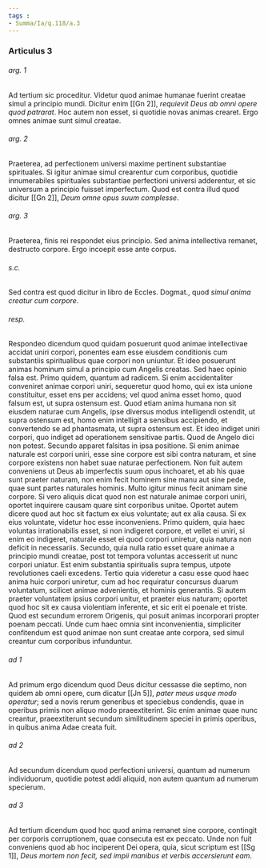 ```yaml
---
tags : 
- Summa/Ia/q.118/a.3
---
```


### Articulus 3

###### arg. 1
Ad tertium sic proceditur. Videtur quod animae humanae fuerint creatae simul a principio mundi. Dicitur enim [[Gn 2]], *requievit Deus ab omni opere quod patrarat*. Hoc autem non esset, si quotidie novas animas crearet. Ergo omnes animae sunt simul creatae.

###### arg. 2
Praeterea, ad perfectionem universi maxime pertinent substantiae spirituales. Si igitur animae simul crearentur cum corporibus, quotidie innumerabiles spirituales substantiae perfectioni universi adderentur, et sic universum a principio fuisset imperfectum. Quod est contra illud quod dicitur [[Gn 2]], *Deum omne opus suum complesse*.

###### arg. 3
Praeterea, finis rei respondet eius principio. Sed anima intellectiva remanet, destructo corpore. Ergo incoepit esse ante corpus.

###### s.c.
Sed contra est quod dicitur in libro de Eccles. Dogmat., quod *simul anima creatur cum corpore*.

###### resp.
Respondeo dicendum quod quidam posuerunt quod animae intellectivae accidat uniri corpori, ponentes eam esse eiusdem conditionis cum substantiis spiritualibus quae corpori non uniuntur. Et ideo posuerunt animas hominum simul a principio cum Angelis creatas. Sed haec opinio falsa est. Primo quidem, quantum ad radicem. Si enim accidentaliter conveniret animae corpori uniri, sequeretur quod homo, qui ex ista unione constituitur, esset ens per accidens; vel quod anima esset homo, quod falsum est, ut supra ostensum est. Quod etiam anima humana non sit eiusdem naturae cum Angelis, ipse diversus modus intelligendi ostendit, ut supra ostensum est, homo enim intelligit a sensibus accipiendo, et convertendo se ad phantasmata, ut supra ostensum est. Et ideo indiget uniri corpori, quo indiget ad operationem sensitivae partis. Quod de Angelo dici non potest. Secundo apparet falsitas in ipsa positione. Si enim animae naturale est corpori uniri, esse sine corpore est sibi contra naturam, et sine corpore existens non habet suae naturae perfectionem. Non fuit autem conveniens ut Deus ab imperfectis suum opus inchoaret, et ab his quae sunt praeter naturam, non enim fecit hominem sine manu aut sine pede, quae sunt partes naturales hominis. Multo igitur minus fecit animam sine corpore. Si vero aliquis dicat quod non est naturale animae corpori uniri, oportet inquirere causam quare sint corporibus unitae. Oportet autem dicere quod aut hoc sit factum ex eius voluntate; aut ex alia causa. Si ex eius voluntate, videtur hoc esse inconveniens. Primo quidem, quia haec voluntas irrationabilis esset, si non indigeret corpore, et vellet ei uniri, si enim eo indigeret, naturale esset ei quod corpori uniretur, quia natura non deficit in necessariis. Secundo, quia nulla ratio esset quare animae a principio mundi creatae, post tot tempora voluntas accesserit ut nunc corpori uniatur. Est enim substantia spiritualis supra tempus, utpote revolutiones caeli excedens. Tertio quia videretur a casu esse quod haec anima huic corpori uniretur, cum ad hoc requiratur concursus duarum voluntatum, scilicet animae advenientis, et hominis generantis. Si autem praeter voluntatem ipsius corpori unitur, et praeter eius naturam; oportet quod hoc sit ex causa violentiam inferente, et sic erit ei poenale et triste. Quod est secundum errorem Origenis, qui posuit animas incorporari propter poenam peccati. Unde cum haec omnia sint inconvenientia, simpliciter confitendum est quod animae non sunt creatae ante corpora, sed simul creantur cum corporibus infunduntur.

###### ad 1
Ad primum ergo dicendum quod Deus dicitur cessasse die septimo, non quidem ab omni opere, cum dicatur [[Jn 5]], *pater meus usque modo operatur*; sed a novis rerum generibus et speciebus condendis, quae in operibus primis non aliquo modo praeextiterint. Sic enim animae quae nunc creantur, praeextiterunt secundum similitudinem speciei in primis operibus, in quibus anima Adae creata fuit.

###### ad 2
Ad secundum dicendum quod perfectioni universi, quantum ad numerum individuorum, quotidie potest addi aliquid, non autem quantum ad numerum specierum.

###### ad 3
Ad tertium dicendum quod hoc quod anima remanet sine corpore, contingit per corporis corruptionem, quae consecuta est ex peccato. Unde non fuit conveniens quod ab hoc inciperent Dei opera, quia, sicut scriptum est [[Sg 1]], *Deus mortem non fecit, sed impii manibus et verbis accersierunt eam*.

